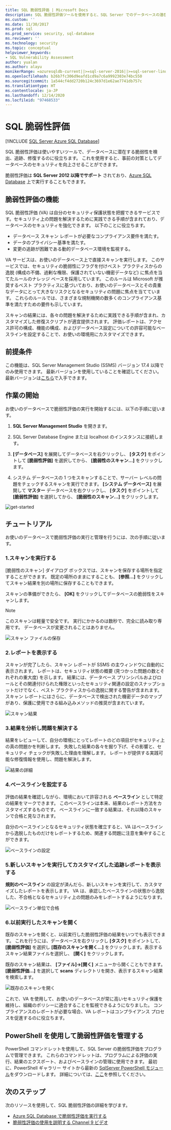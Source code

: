 ```yaml
---
title: SQL 脆弱性評価 | Microsoft Docs
description: SQL 脆弱性評価ツールを使用すると、SQL Server でのデータベースの潜在的な脆弱性の検出、追跡、および修復を行うことができます。
ms.custom: ''
ms.date: 11/30/2017
ms.prod: sql
ms.prod_service: security, sql-database
ms.reviewer: ''
ms.technology: security
ms.topic: conceptual
helpviewer_keywords:
- SQL Vulnerability Assessment
author: yualan
ms.author: alayu
monikerRange: =azuresqldb-current||>=sql-server-2016||>=sql-server-linux-2017||=azuresqldb-mi-current
ms.openlocfilehash: b26b7fc306d9eafd1cd9a7c6a9992303e74bc550
ms.sourcegitcommit: 1a544cf4dd2720b124c3697d1e62ae7741db757c
ms.translationtype: HT
ms.contentlocale: ja-JP
ms.lasthandoff: 12/14/2020
ms.locfileid: "97468533"
---
```

# <a name="sql-vulnerability-assessment"></a>SQL 脆弱性評価

[!INCLUDE [SQL Server Azure SQL Database](../../includes/applies-to-version/sql-asdb.md)]

SQL 脆弱性評価は使いやすいツールで、データベースに潜在する脆弱性を検出、追跡、修復するのに役立ちます。 これを使用すると、事前の対策としてデータベースのセキュリティを向上させることができます。

脆弱性評価は **SQL Server 2012 以降でサポート** されており、[Azure SQL Database](/azure/sql-database/sql-vulnerability-assessment) 上で実行することもできます。

## <a name="vulnerability-assessment-features"></a>脆弱性評価の機能
SQL 脆弱性評価 (VA) は自分のセキュリティ保護状態を把握できるサービスです。セキュリティ上の問題を解決するために実践できる手順が含まれており、データベースのセキュリティを強化できます。 以下のことに役立ちます。
- データベース スキャン レポートが必要なコンプライアンス要件を満たす。 
- データのプライバシー基準を満たす。
- 変更の追跡が困難である動的データベース環境を監視する。

VA サービスは、お使いのデータベース上で直接スキャンを実行します。 このサービスでは、セキュリティの脆弱性にフラグを付けベスト プラクティスからの逸脱 (構成の不備、過剰な権限、保護されていない機密データなど) に焦点を当てたルールのナレッジ ベースを採用しています。 このルールは Microsoft が推奨するベスト プラクティスに基づいており、お使いのデータベースとその貴重なデータにとって大きなリスクとなるセキュリティの問題に焦点を当てています。 これらのルールでは、さまざまな規制機関の数多くのコンプライアンス基準を満たすための要件も示しています。

スキャンの結果には、各々の問題を解決するために実践できる手順が含まれ、カスタマイズした修復スクリプトが適宜提供されます。 評価レポートは、アクセス許可の構成、機能の構成、およびデータベース設定についての許容可能なベースラインを設定することで、お使いの環境用にカスタマイズできます。 

## <a name="prerequisites"></a>前提条件
この機能は、SQL Server Management Studio (SSMS) バージョン 17.4 以降でのみ使用できます。 最新バージョンを使用していることを確認してください。 最新バージョンは[こちら](../../ssms/download-sql-server-management-studio-ssms.md)で入手できます。

## <a name="getting-started"></a>作業の開始
お使いのデータベースで脆弱性評価の実行を開始するには、以下の手順に従います。
   1.   **SQL Server Management Studio** を開きます。

   2.   SQL Server Database Engine または localhost のインスタンスに接続します。

   3.   **[データベース]** を展開してデータベースを右クリックし、 **[タスク]** をポイントして **[脆弱性評価]** を選択してから、 **[脆弱性のスキャン...]** をクリックします。

   4.   システム データベースの 1 つをスキャンすることで、サーバー レベルの問題をチェックするスキャンを実行できます。 **[システム データベース]** を展開して **マスター** データベースを右クリックし、 **[タスク]** をポイントして **[脆弱性評価]** を選択してから、 **[脆弱性のスキャン...]** をクリックします。

   ![get-started](media/sql-vulnerability-assessment/1-SSMSGetStarted.png)

## <a name="tutorial"></a>チュートリアル
お使いのデータベースで脆弱性評価の実行と管理を行うには、次の手順に従います。

### <a name="1-run-a-scan"></a>1.スキャンを実行する

[脆弱性のスキャン] ダイアログ ボックスでは、スキャンを保存する場所を指定することができます。 既定の場所のままにすることも、 **[参照...]** をクリックしてスキャン結果を別の場所に保存することもできます。

スキャンの準備ができたら、 **[OK]** をクリックしてデータベースの脆弱性をスキャンします。

  > [!NOTE]   
  > このスキャンは軽量で安全です。 実行にかかるのは数秒で、完全に読み取り専用です。 データベースが変更されることはありません。

![スキャン ファイルの保存](media/sql-vulnerability-assessment/2-ssmssavescanfile.png)

### <a name="2-view-the-report"></a>2.レポートを表示する

スキャンが完了したら、スキャン レポートが SSMS の主ウィンドウに自動的に表示されます。 レポートは、セキュリティ状態の概要 (見つかった問題の数とそれぞれの重大度) を示します。 結果には、データベース プリンシパルおよびロールとその関連付けられた権限といったセキュリティ関連の設定のスナップショットだけでなく、ベスト プラクティスからの逸脱に関する警告が含まれます。 スキャン レポートにはさらに、データベースで検出された機密データのマップがあり、保護に使用できる組み込みメソッドの推奨が含まれています。

![スキャン結果](media/sql-vulnerability-assessment/3-ssmsscanresults.png)

### <a name="3-analyze-the-results-and-resolve-issues"></a>3.結果を分析し問題を解決する

結果をレビューして、自分の環境にとってレポートのどの項目がセキュリティ上の真の問題かを判断します。 失敗した結果の各々を掘り下げ、その影響と、セキュリティ チェックが失敗した理由を理解します。 レポートが提供する実践可能な修復情報を使用し、問題を解決します。

![結果の詳細](media/sql-vulnerability-assessment/4-ssmsresultdetails.png)

### <a name="4-set-your-baseline"></a>4.ベースラインを設定する

評価の結果を確認しながら、環境において許容される **ベースライン** として特定の結果をマークできます。 このベースラインは本来、結果のレポート方法をカスタマイズするものです。 ベースラインに一致する結果は、それ以降のスキャンで合格と見なされます。 

自分のベースラインとなるセキュリティ状態を確立すると、VA はベースラインから逸脱したものだけをレポートするため、関連する問題に注意を集中することができます。

![ベースラインの設定](media/sql-vulnerability-assessment/5-ssmssetbaseline.png)

### <a name="5-run-a-new-scan-to-see-your-customized-tracking-report"></a>5.新しいスキャンを実行してカスタマイズした追跡レポートを表示する

**規則のベースライン** の設定が済んだら、新しいスキャンを実行して、カスタマイズしたレポートを表示します。 VA は、承認したベースラインの状態から逸脱した、不合格となるセキュリティ上の問題のみをレポートするようになります。

![ベースライン単位で合格](media/sql-vulnerability-assessment/6-ssmspassperbaseline.png)

### <a name="6-open-a-previously-run-scan"></a>6.以前実行したスキャンを開く

既存のスキャンを開くと、以前実行した脆弱性評価の結果をいつでも表示できます。 これを行うには、データベースを右クリックし **[タスク]** をポイントして、 **[脆弱性評価]** を選択し **[既存のスキャンを開く...]** をクリックします。表示するスキャン結果ファイルを選択し、 **[開く]** をクリックします。 

既存のスキャン結果は、 **[ファイル]->[開く]** メニューから開くこともできます。 **[脆弱性評価...]** を選択して **scans** ディレクトリを開き、表示するスキャン結果を検索します。

![既存のスキャンを開く](media/sql-vulnerability-assessment/7-ssmsopenexistingscan.png)

これで、VA を使用して、お使いのデータベースが常に高いセキュリティ保護を維持し、組織のポリシーに適合することを監視できるようになりました。 コンプライアンスのレポートが必要な場合、VA レポートはコンプライアンス プロセスを促進するのに役立ちます。

## <a name="manage-vulnerability-assessments-using-powershell"></a>PowerShell を使用して脆弱性評価を管理する
PowerShell コマンドレットを使用して、SQL Server の脆弱性評価をプログラムで管理できます。 これらのコマンドレットは、プログラムによる評価の実行、結果のエクスポート、およびベースラインの管理に使用できます。
最初に、PowerShell ギャラリー サイトから最新の [SqlServer PowerShell モジュール](https://www.powershellgallery.com/packages/SqlServer/)をダウンロードします。 詳細については、[ここ](/archive/blogs/sqlsecurity/powershell-cmdlets-for-managing-sql-vulnerability-assessments)を参照してください。

## <a name="next-steps"></a>次のステップ
次のリソースを使用して、SQL 脆弱性評価の詳細を学びます。
- [Azure SQL Database で脆弱性評価を実行する](/azure/sql-database/sql-vulnerability-assessment) 
- [脆弱性評価の使用を説明する Channel 9 ビデオ](https://channel9.msdn.com/Shows/Data-Exposed/Track-and-remediate-potential-database-vulnerabilities-with-SQL-Vulnerability-Assessment)


